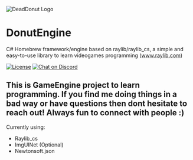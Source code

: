 ![DeadDonut Logo](https://www.deaddonut.se/img/Logos/Logo.png "DeadDonut Logo")

# DonutEngine

C# Homebrew framework/engine based on raylib/raylib_cs, a simple and easy-to-use library to learn videogames programming (www.raylib.com)

[![License](https://img.shields.io/badge/license-zlib%2Flibpng-blue.svg)](LICENSE)
[![Chat on Discord](https://img.shields.io/discord/426912293134270465.svg?logo=discord)](https://discord.gg/raylib)


## This is GameEngine project to learn programming. If you find me doing things in a bad way or have questions then dont hesitate to reach out! Always fun to connect with people :)

Currently using: 
- Raylib_cs
- ImgUINet (Optional)
- Newtonsoft.json
